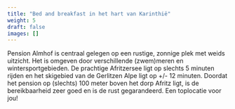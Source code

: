 ```yaml
---
title: "Bed and breakfast in het hart van Karinthië"
weight: 5
draft: false
images: []
---
```


Pension Almhof is centraal gelegen op een rustige, zonnige plek met weids uitzicht. Het is omgeven door verschillende (zwem)meren en wintersportgebieden. De prachtige Afritzersee ligt op slechts 5 minuten rijden en het skigebied van de Gerlitzen Alpe ligt op +/- 12 minuten. Doordat het pension op (slechts) 100 meter boven het dorp Afritz ligt, is de bereikbaarheid zeer goed en is de rust gegarandeerd. Een toplocatie voor jou!

